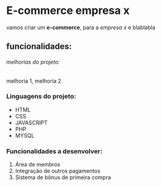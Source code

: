 # E-commerce empresa x

vamos criar um **e-commerce**, para a _empresa x_ e blablabla

## funcionalidades:

###### melhorias do projeto:

melhoria 1, melhoria 2

### Linguagens do projeto:

* HTML
* CSS
* JAVASCRIPT
* PHP
* MYSQL

### Funcionalidades a desenvolver:

1. Área de membros
2. Integração de outros pagamentos
3. Sistema de bônus de primeira compra